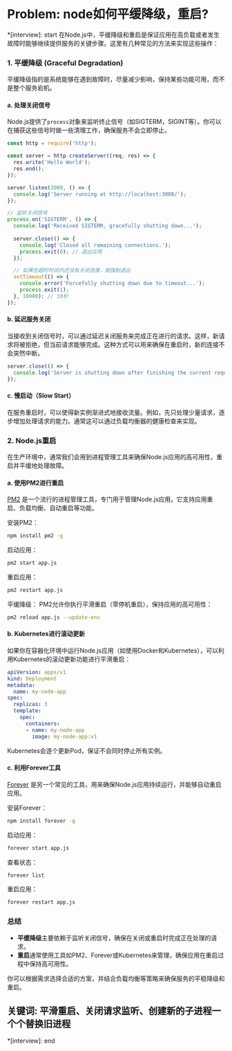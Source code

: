 # Problem: node如何平缓降级，重启?

*[interview]: start
在Node.js中，平缓降级和重启是保证应用在高负载或者发生故障时能够继续提供服务的关键步骤。这里有几种常见的方法来实现这些操作：

### 1. **平缓降级 (Graceful Degradation)**
平缓降级指的是系统能够在遇到故障时，尽量减少影响，保持某些功能可用，而不是整个服务宕机。

#### a. **处理关闭信号**
Node.js提供了`process`对象来监听终止信号（如SIGTERM，SIGINT等）。你可以在捕获这些信号时做一些清理工作，确保服务不会立即停止。

```javascript
const http = require('http');

const server = http.createServer((req, res) => {
  res.write('Hello World');
  res.end();
});

server.listen(3000, () => {
  console.log('Server running at http://localhost:3000/');
});

// 监听关闭信号
process.on('SIGTERM', () => {
  console.log('Received SIGTERM, gracefully shutting down...');
  
  server.close(() => {
    console.log('Closed all remaining connections.');
    process.exit(0); // 退出应用
  });

  // 如果在超时时间内还没有关闭连接，就强制退出
  setTimeout(() => {
    console.error('Forcefully shutting down due to timeout...');
    process.exit(1);
  }, 10000); // 10秒
});
```

#### b. **延迟服务关闭**
当接收到关闭信号时，可以通过延迟关闭服务来完成正在进行的请求。这样，新请求将被拒绝，但当前请求能够完成。这种方式可以用来确保在重启时，新的连接不会突然中断。

```javascript
server.close(() => {
  console.log('Server is shutting down after finishing the current requests.');
});
```

#### c. **慢启动（Slow Start）**
在服务重启时，可以使得新实例渐进式地接收流量。例如，先只处理少量请求，逐步增加处理请求的能力。通常这可以通过负载均衡器的健康检查来实现。

### 2. **Node.js重启**
在生产环境中，通常我们会用到进程管理工具来确保Node.js应用的高可用性，重启并平缓地处理故障。

#### a. **使用PM2进行重启**
[PM2](https://pm2.keymetrics.io/) 是一个流行的进程管理工具，专门用于管理Node.js应用。它支持应用重启、负载均衡、自动重启等功能。

安装PM2：
```bash
npm install pm2 -g
```

启动应用：
```bash
pm2 start app.js
```

重启应用：
```bash
pm2 restart app.js
```

平缓降级：
PM2允许你执行平滑重启（零停机重启），保持应用的高可用性：
```bash
pm2 reload app.js --update-env
```

#### b. **Kubernetes进行滚动更新**
如果你在容器化环境中运行Node.js应用（如使用Docker和Kubernetes），可以利用Kubernetes的滚动更新功能进行平滑重启：

```yaml
apiVersion: apps/v1
kind: Deployment
metadata:
  name: my-node-app
spec:
  replicas: 3
  template:
    spec:
      containers:
      - name: my-node-app
        image: my-node-app:v1
```

Kubernetes会逐个更新Pod，保证不会同时停止所有实例。

#### c. **利用Forever工具**
[Forever](https://www.npmjs.com/package/forever) 是另一个常见的工具，用来确保Node.js应用持续运行，并能够自动重启应用。

安装Forever：
```bash
npm install forever -g
```

启动应用：
```bash
forever start app.js
```

查看状态：
```bash
forever list
```

重启应用：
```bash
forever restart app.js
```

### 总结
- **平缓降级**主要依赖于监听关闭信号，确保在关闭或重启时完成正在处理的请求。
- **重启**通常使用工具如PM2、Forever或Kubernetes来管理，确保应用在重启过程中保持高可用性。

你可以根据需求选择合适的方案，并结合负载均衡等策略来确保服务的平稳降级和重启。

## 关键词: 平滑重启、关闭请求监听、创建新的子进程一个个替换旧进程
*[interview]: end
